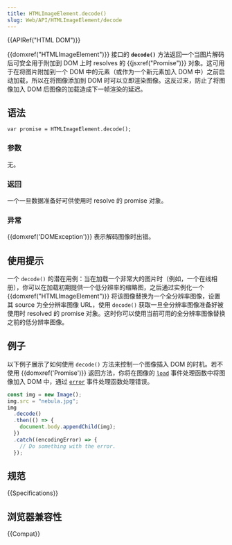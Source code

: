 ```yaml
---
title: HTMLImageElement.decode()
slug: Web/API/HTMLImageElement/decode
---
```


{{APIRef("HTML DOM")}}

{{domxref("HTMLImageElement")}} 接口的 **`decode()`** 方法返回一个当图片解码后可安全用于附加到 DOM 上时 resolves 的 {{jsxref("Promise")}} 对象。这可用于在将图片附加到一个 DOM 中的元素（或作为一个新元素加入 DOM 中）之前启动加载，所以在将图像添加到 DOM 时可以立即渲染图像。这反过来，防止了将图像加入 DOM 后图像的加载造成下一帧渲染的延迟。

## 语法

```plain
var promise = HTMLImageElement.decode();
```

### 参数

无。

### 返回

一个一旦数据准备好可供使用时 resolve 的 promise 对象。

### 异常

{{domxref('DOMException')}} 表示解码图像时出错。

## 使用提示

一个 `decode()` 的潜在用例：当在加载一个非常大的图片时（例如，一个在线相册），你可以在加载初期提供一个低分辨率的缩略图，之后通过实例化一个 {{domxref("HTMLImageElement")}} 将该图像替换为一个全分辨率图像，设置其 source 为全分辨率图像 URL，使用 `decode()` 获取一旦全分辨率图像准备好被使用时 resolved 的 promise 对象。这时你可以使用当前可用的全分辨率图像替换之前的低分辨率图像。

## 例子

以下例子展示了如何使用 `decode()` 方法来控制一个图像插入 DOM 的时机。若不使用 {{domxref('Promise')}} 返回方法，你将在图像的 [`load`](/zh-CN/docs/Web/API/Window/load_event) 事件处理函数中将图像加入 DOM 中，通过 [`error`](/zh-CN/docs/Web/API/Element/error_event) 事件处理函数处理错误。

```js
const img = new Image();
img.src = "nebula.jpg";
img
  .decode()
  .then(() => {
    document.body.appendChild(img);
  })
  .catch((encodingError) => {
    // Do something with the error.
  });
```

## 规范

{{Specifications}}

## 浏览器兼容性

{{Compat}}
